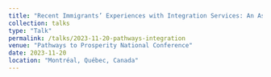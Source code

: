 ```yaml
---
title: "Recent Immigrants’ Experiences with Integration Services: An Assessment of Access to Services across the Province"
collection: talks
type: "Talk"
permalink: /talks/2023-11-20-pathways-integration
venue: "Pathways to Prosperity National Conference"
date: 2023-11-20
location: "Montréal, Québec, Canada"
---
```


